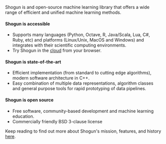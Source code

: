Shogun is and open-source machine learning library that offers a wide range of efficient and unified machine learning methods.

#### Shogun is accessible

* Supports many languages (Python, Octave, R, Java/Scala, Lua, C#, Ruby, etc) and platforms (Linux/Unix, MacOS and Windows) and integrates with their scientific computing environments.
* Try Shogun in the [cloud](https://cloud.shogun.ml) from your browser.

#### Shogun is state-of-the-art

* Efficient implementation (from standard to cutting edge algorithms), modern software architecture in C++.
* Easy combination of multiple data representations, algorithm classes and general purpose tools for rapid prototyping of data pipelines.

#### Shogun is open source

* Free software, community-based development and machine learning education.
* Commercially friendly BSD 3-clause license

Keep reading to find out more about Shogun's mission, features, and history [here](http://shogun.ml/mission).
